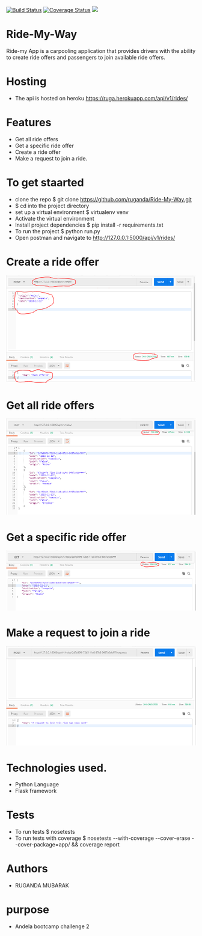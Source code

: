 [![Build Status](https://travis-ci.org/ruganda/Ride-My-Way.svg?branch=develop)](https://travis-ci.org/ruganda/Ride-My-Way)
[![Coverage Status](https://coveralls.io/repos/github/ruganda/Ride-My-Way/badge.svg?branch=develop)](https://coveralls.io/github/ruganda/Ride-My-Way?branch=develop)
<a href="https://codeclimate.com/github/ruganda/Ride-My-Way/maintainability"><img src="https://api.codeclimate.com/v1/badges/067eaa497de418427d8b/maintainability" /></a>

# Ride-My-Way
Ride-my App is a carpooling application that provides drivers with the ability to create ride offers and passengers to join available ride offers.

# Hosting 
- The api is hosted on heroku https://ruga.herokuapp.com/api/v1/rides/

# Features
- Get all ride offers
- Get a specific ride offer
- Create a ride offer
- Make a request to join a ride.



# To get staarted
- clone the repo $ git clone https://github.com/ruganda/Ride-My-Way.git
- $ cd into the project directory
- set up a virtual environment  $ virtualenv venv
- Activate the virtual environment 
- Install project dependencies $ pip install -r requirements.txt
- To run the project $ python run.py
- Open postman and navigate to  http://127.0.0.1:5000/api/v1/rides/



# Create a ride offer
![alt text](https://raw.githubusercontent.com/ruganda/Ride-My-Way/Api-v1/screenshots/post.PNG)

# Get all ride offers
![alt text](https://raw.githubusercontent.com/ruganda/Ride-My-Way/Api-v1/screenshots/get_all.PNG)

# Get a specific ride offer
![alt text](https://raw.githubusercontent.com/ruganda/Ride-My-Way/Api-v1/screenshots/get_one.PNG)

# Make a request to join a ride
![alt text](https://raw.githubusercontent.com/ruganda/Ride-My-Way/Api-v1/screenshots/join.PNG)


# Technologies used.
- Python Language
- Flask framework

# Tests
- To run tests $ nosetests
- To run tests with coverage $ nosetests --with-coverage --cover-erase --cover-package=app/ && coverage report

# Authors
 - RUGANDA MUBARAK
# purpose 
- Andela bootcamp challenge 2